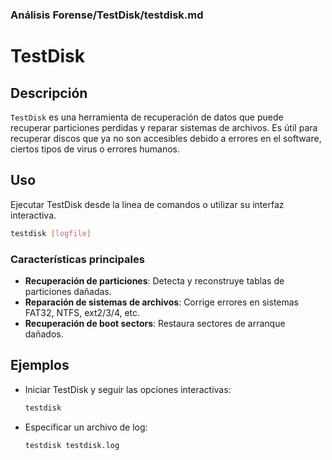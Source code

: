 ### **Análisis Forense/TestDisk/testdisk.md**

# TestDisk

## Descripción

`TestDisk` es una herramienta de recuperación de datos que puede recuperar particiones perdidas y reparar sistemas de archivos. Es útil para recuperar discos que ya no son accesibles debido a errores en el software, ciertos tipos de virus o errores humanos.

## Uso

Ejecutar TestDisk desde la línea de comandos o utilizar su interfaz interactiva.

```bash
testdisk [logfile]
```

### Características principales

- **Recuperación de particiones**: Detecta y reconstruye tablas de particiones dañadas.
- **Reparación de sistemas de archivos**: Corrige errores en sistemas FAT32, NTFS, ext2/3/4, etc.
- **Recuperación de boot sectors**: Restaura sectores de arranque dañados.

## Ejemplos

- Iniciar TestDisk y seguir las opciones interactivas:

  ```bash
  testdisk
  ```

- Especificar un archivo de log:

  ```bash
  testdisk testdisk.log
  ```
